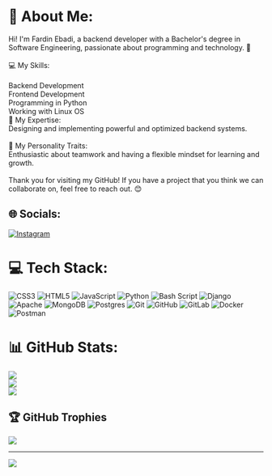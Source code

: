 # 💫 About Me:
Hi! I'm Fardin Ebadi, a backend developer with a Bachelor's degree in Software Engineering, passionate about programming and technology. 🌟<br><br>💻 My Skills:<br><br>Backend Development<br>Frontend Development<br>Programming in Python<br>Working with Linux OS<br>🎯 My Expertise:<br>Designing and implementing powerful and optimized backend systems.<br><br>🤝 My Personality Traits:<br>Enthusiastic about teamwork and having a flexible mindset for learning and growth.<br><br>Thank you for visiting my GitHub! If you have a project that you think we can collaborate on, feel free to reach out. 😊


## 🌐 Socials:
[![Instagram](https://img.shields.io/badge/Instagram-%23E4405F.svg?logo=Instagram&logoColor=white)](https://instagram.com/fardin_ebadi_12530) 

# 💻 Tech Stack:
![CSS3](https://img.shields.io/badge/css3-%231572B6.svg?style=for-the-badge&logo=css3&logoColor=white) ![HTML5](https://img.shields.io/badge/html5-%23E34F26.svg?style=for-the-badge&logo=html5&logoColor=white) ![JavaScript](https://img.shields.io/badge/javascript-%23323330.svg?style=for-the-badge&logo=javascript&logoColor=%23F7DF1E) ![Python](https://img.shields.io/badge/python-3670A0?style=for-the-badge&logo=python&logoColor=ffdd54) ![Bash Script](https://img.shields.io/badge/bash_script-%23121011.svg?style=for-the-badge&logo=gnu-bash&logoColor=white) ![Django](https://img.shields.io/badge/django-%23092E20.svg?style=for-the-badge&logo=django&logoColor=white) ![Apache](https://img.shields.io/badge/apache-%23D42029.svg?style=for-the-badge&logo=apache&logoColor=white) ![MongoDB](https://img.shields.io/badge/MongoDB-%234ea94b.svg?style=for-the-badge&logo=mongodb&logoColor=white) ![Postgres](https://img.shields.io/badge/postgres-%23316192.svg?style=for-the-badge&logo=postgresql&logoColor=white) ![Git](https://img.shields.io/badge/git-%23F05033.svg?style=for-the-badge&logo=git&logoColor=white) ![GitHub](https://img.shields.io/badge/github-%23121011.svg?style=for-the-badge&logo=github&logoColor=white) ![GitLab](https://img.shields.io/badge/gitlab-%23181717.svg?style=for-the-badge&logo=gitlab&logoColor=white) ![Docker](https://img.shields.io/badge/docker-%230db7ed.svg?style=for-the-badge&logo=docker&logoColor=white) ![Postman](https://img.shields.io/badge/Postman-FF6C37?style=for-the-badge&logo=postman&logoColor=white)
# 📊 GitHub Stats:
![](https://github-readme-stats.vercel.app/api?username=fardinebadi&theme=gruvbox_light&hide_border=false&include_all_commits=false&count_private=false)<br/>
![](https://github-readme-streak-stats.herokuapp.com/?user=fardinebadi&theme=gruvbox_light&hide_border=false)<br/>
![](https://github-readme-stats.vercel.app/api/top-langs/?username=fardinebadi&theme=gruvbox_light&hide_border=false&include_all_commits=false&count_private=false&layout=compact)

## 🏆 GitHub Trophies
![](https://github-profile-trophy.vercel.app/?username=fardinebadi&theme=radical&no-frame=false&no-bg=true&margin-w=4)

---
[![](https://visitcount.itsvg.in/api?id=fardinebadi&icon=0&color=0)](https://visitcount.itsvg.in)

<!-- Proudly created with GPRM ( https://gprm.itsvg.in ) -->

